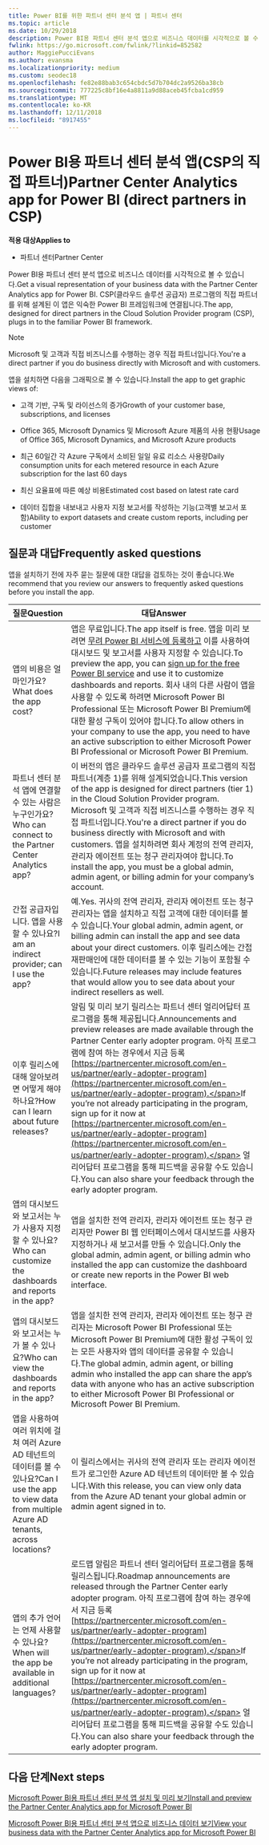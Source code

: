 ```yaml
---
title: Power BI를 위한 파트너 센터 분석 앱 | 파트너 센터
ms.topic: article
ms.date: 10/29/2018
description: Power BI용 파트너 센터 분석 앱으로 비즈니스 데이터를 시각적으로 볼 수 있습니다.
fwlink: https://go.microsoft.com/fwlink/?linkid=852582
author: MaggiePucciEvans
ms.author: evansma
ms.localizationpriority: medium
ms.custom: seodec18
ms.openlocfilehash: fe82e88bab3c654cbdc5d7b704dc2a9526ba38cb
ms.sourcegitcommit: 777225c8bf16e4a8811a9d88aceb45fcba1cd959
ms.translationtype: MT
ms.contentlocale: ko-KR
ms.lasthandoff: 12/11/2018
ms.locfileid: "8917455"
---
```

# <a name="partner-center-analytics-app-for-power-bi-direct-partners-in-csp"></a><span data-ttu-id="9a7e6-103">Power BI용 파트너 센터 분석 앱(CSP의 직접 파트너)</span><span class="sxs-lookup"><span data-stu-id="9a7e6-103">Partner Center Analytics app for Power BI (direct partners in CSP)</span></span>

**<span data-ttu-id="9a7e6-104">적용 대상</span><span class="sxs-lookup"><span data-stu-id="9a7e6-104">Applies to</span></span>**

- <span data-ttu-id="9a7e6-105">파트너 센터</span><span class="sxs-lookup"><span data-stu-id="9a7e6-105">Partner Center</span></span>

<span data-ttu-id="9a7e6-106">Power BI용 파트너 센터 분석 앱으로 비즈니스 데이터를 시각적으로 볼 수 있습니다.</span><span class="sxs-lookup"><span data-stu-id="9a7e6-106">Get a visual representation of your business data with the Partner Center Analytics app for Power BI.</span></span> <span data-ttu-id="9a7e6-107">CSP(클라우드 솔루션 공급자) 프로그램의 직접 파트너를 위해 설계된 이 앱은 익숙한 Power BI 프레임워크에 연결됩니다.</span><span class="sxs-lookup"><span data-stu-id="9a7e6-107">The app, designed for direct partners in the Cloud Solution Provider program (CSP), plugs in to the familiar Power BI framework.</span></span> 

> [!NOTE]  
> <span data-ttu-id="9a7e6-108">Microsoft 및 고객과 직접 비즈니스를 수행하는 경우 직접 파트너입니다.</span><span class="sxs-lookup"><span data-stu-id="9a7e6-108">You're a direct partner if you do business directly with Microsoft and with customers.</span></span> 

<span data-ttu-id="9a7e6-109">앱을 설치하면 다음을 그래픽으로 볼 수 있습니다.</span><span class="sxs-lookup"><span data-stu-id="9a7e6-109">Install the app to get graphic views of:</span></span> 

-   <span data-ttu-id="9a7e6-110">고객 기반, 구독 및 라이선스의 증가</span><span class="sxs-lookup"><span data-stu-id="9a7e6-110">Growth of your customer base, subscriptions, and licenses</span></span>

-   <span data-ttu-id="9a7e6-111">Office 365, Microsoft Dynamics 및 Microsoft Azure 제품의 사용 현황</span><span class="sxs-lookup"><span data-stu-id="9a7e6-111">Usage of Office 365, Microsoft Dynamics, and Microsoft Azure products</span></span>

-   <span data-ttu-id="9a7e6-112">최근 60일간 각 Azure 구독에서 소비된 일일 유료 리소스 사용량</span><span class="sxs-lookup"><span data-stu-id="9a7e6-112">Daily consumption units for each metered resource in each Azure subscription for the last 60 days</span></span>

-   <span data-ttu-id="9a7e6-113">최신 요율표에 따른 예상 비용</span><span class="sxs-lookup"><span data-stu-id="9a7e6-113">Estimated cost based on latest rate card</span></span>

-   <span data-ttu-id="9a7e6-114">데이터 집합을 내보내고 사용자 지정 보고서를 작성하는 기능(고객별 보고서 포함)</span><span class="sxs-lookup"><span data-stu-id="9a7e6-114">Ability to export datasets and create custom reports, including per customer</span></span>

## <a name="frequently-asked-questions"></a><span data-ttu-id="9a7e6-115">질문과 대답</span><span class="sxs-lookup"><span data-stu-id="9a7e6-115">Frequently asked questions</span></span>

<span data-ttu-id="9a7e6-116">앱을 설치하기 전에 자주 묻는 질문에 대한 대답을 검토하는 것이 좋습니다.</span><span class="sxs-lookup"><span data-stu-id="9a7e6-116">We recommend that you review our answers to frequently asked questions before you install the app.</span></span> 

| **<span data-ttu-id="9a7e6-117">질문</span><span class="sxs-lookup"><span data-stu-id="9a7e6-117">Question</span></span>** | **<span data-ttu-id="9a7e6-118">대답</span><span class="sxs-lookup"><span data-stu-id="9a7e6-118">Answer</span></span>** |
| --- | ---------- |
| <span data-ttu-id="9a7e6-119">앱의 비용은 얼마인가요?</span><span class="sxs-lookup"><span data-stu-id="9a7e6-119">What does the app cost?</span></span> | <span data-ttu-id="9a7e6-120">앱은 무료입니다.</span><span class="sxs-lookup"><span data-stu-id="9a7e6-120">The app itself is free.</span></span> <span data-ttu-id="9a7e6-121">앱을 미리 보려면 [무려 Power BI 서비스에 등록하고](https://go.microsoft.com/fwlink/p/?linkid=845347) 이를 사용하여 대시보드 및 보고서를 사용자 지정할 수 있습니다.</span><span class="sxs-lookup"><span data-stu-id="9a7e6-121">To preview the app, you can [sign up for the free Power BI service](https://go.microsoft.com/fwlink/p/?linkid=845347) and use it to customize dashboards and reports.</span></span> <span data-ttu-id="9a7e6-122">회사 내의 다른 사람이 앱을 사용할 수 있도록 하려면 Microsoft Power BI Professional 또는 Microsoft Power BI Premium에 대한 활성 구독이 있어야 합니다.</span><span class="sxs-lookup"><span data-stu-id="9a7e6-122">To allow others in your company to use the app, you need to have an active subscription to either Microsoft Power BI Professional or Microsoft Power BI Premium.</span></span> |
| <span data-ttu-id="9a7e6-123">파트너 센터 분석 앱에 연결할 수 있는 사람은 누구인가요?</span><span class="sxs-lookup"><span data-stu-id="9a7e6-123">Who can connect to the Partner Center Analytics app?</span></span> | <span data-ttu-id="9a7e6-124">이 버전의 앱은 클라우드 솔루션 공급자 프로그램의 직접 파트너(계층 1)를 위해 설계되었습니다.</span><span class="sxs-lookup"><span data-stu-id="9a7e6-124">This version of the app is designed for direct partners (tier 1) in the Cloud Solution Provider program.</span></span> <span data-ttu-id="9a7e6-125">Microsoft 및 고객과 직접 비즈니스를 수행하는 경우 직접 파트너입니다.</span><span class="sxs-lookup"><span data-stu-id="9a7e6-125">You're a direct partner if you do business directly with Microsoft and with customers.</span></span> <span data-ttu-id="9a7e6-126">앱을 설치하려면 회사 계정의 전역 관리자, 관리자 에이전트 또는 청구 관리자여야 합니다.</span><span class="sxs-lookup"><span data-stu-id="9a7e6-126">To install the app, you must be a global admin, admin agent, or billing admin for your company’s account.</span></span> |
| <span data-ttu-id="9a7e6-127">간접 공급자입니다. 앱을 사용할 수 있나요?</span><span class="sxs-lookup"><span data-stu-id="9a7e6-127">I am an indirect provider; can I use the app?</span></span> | <span data-ttu-id="9a7e6-128">예.</span><span class="sxs-lookup"><span data-stu-id="9a7e6-128">Yes.</span></span> <span data-ttu-id="9a7e6-129">귀사의 전역 관리자, 관리자 에이전트 또는 청구 관리자는 앱을 설치하고 직접 고객에 대한 데이터를 볼 수 있습니다.</span><span class="sxs-lookup"><span data-stu-id="9a7e6-129">Your global admin, admin agent, or billing admin can install the app and see data about your direct customers.</span></span> <span data-ttu-id="9a7e6-130">이후 릴리스에는 간접 재판매인에 대한 데이터를 볼 수 있는 기능이 포함될 수 있습니다.</span><span class="sxs-lookup"><span data-stu-id="9a7e6-130">Future releases may include features that would allow you to see data about your indirect resellers as well.</span></span> |
| <span data-ttu-id="9a7e6-131">이후 릴리스에 대해 알아보려면 어떻게 해야 하나요?</span><span class="sxs-lookup"><span data-stu-id="9a7e6-131">How can I learn about future releases?</span></span> | <span data-ttu-id="9a7e6-132">알림 및 미리 보기 릴리스는 파트너 센터 얼리어답터 프로그램을 통해 제공됩니다.</span><span class="sxs-lookup"><span data-stu-id="9a7e6-132">Announcements and preview releases are made available through the Partner Center early adopter program.</span></span> <span data-ttu-id="9a7e6-133">아직 프로그램에 참여 하는 경우에서 지금 등록 [https://partnercenter.microsoft.com/en-us/partner/early-adopter-program](https://partnercenter.microsoft.com/en-us/partner/early-adopter-program).</span><span class="sxs-lookup"><span data-stu-id="9a7e6-133">If you’re not already participating in the program, sign up for it now at [https://partnercenter.microsoft.com/en-us/partner/early-adopter-program](https://partnercenter.microsoft.com/en-us/partner/early-adopter-program).</span></span> <span data-ttu-id="9a7e6-134">얼리어답터 프로그램을 통해 피드백을 공유할 수도 있습니다.</span><span class="sxs-lookup"><span data-stu-id="9a7e6-134">You can also share your feedback through the early adopter program.</span></span> |
| <span data-ttu-id="9a7e6-135">앱의 대시보드와 보고서는 누가 사용자 지정할 수 있나요?</span><span class="sxs-lookup"><span data-stu-id="9a7e6-135">Who can customize the dashboards and reports in the app?</span></span> | <span data-ttu-id="9a7e6-136">앱을 설치한 전역 관리자, 관리자 에이전트 또는 청구 관리자만 Power BI 웹 인터페이스에서 대시보드를 사용자 지정하거나 새 보고서를 만들 수 있습니다.</span><span class="sxs-lookup"><span data-stu-id="9a7e6-136">Only the global admin, admin agent, or billing admin who installed the app can customize the dashboard or create new reports in the Power BI web interface.</span></span> |
| <span data-ttu-id="9a7e6-137">앱의 대시보드와 보고서는 누가 볼 수 있나요?</span><span class="sxs-lookup"><span data-stu-id="9a7e6-137">Who can view the dashboards and reports in the app?</span></span> | <span data-ttu-id="9a7e6-138">앱을 설치한 전역 관리자, 관리자 에이전트 또는 청구 관리자는 Microsoft Power BI Professional 또는 Microsoft Power BI Premium에 대한 활성 구독이 있는 모든 사용자와 앱의 데이터를 공유할 수 있습니다.</span><span class="sxs-lookup"><span data-stu-id="9a7e6-138">The global admin, admin agent, or billing admin who installed the app can share the app’s data with anyone who has an active subscription to either Microsoft Power BI Professional or Microsoft Power BI Premium.</span></span> |
| <span data-ttu-id="9a7e6-139">앱을 사용하여 여러 위치에 걸쳐 여러 Azure AD 테넌트의 데이터를 볼 수 있나요?</span><span class="sxs-lookup"><span data-stu-id="9a7e6-139">Can I use the app to view data from multiple Azure AD tenants, across locations?</span></span> | <span data-ttu-id="9a7e6-140">이 릴리스에서는 귀사의 전역 관리자 또는 관리자 에이전트가 로그인한 Azure AD 테넌트의 데이터만 볼 수 있습니다.</span><span class="sxs-lookup"><span data-stu-id="9a7e6-140">With this release, you can view only data from the Azure AD tenant your global admin or admin agent signed in to.</span></span> | 
| <span data-ttu-id="9a7e6-141">앱의 추가 언어는 언제 사용할 수 있나요?</span><span class="sxs-lookup"><span data-stu-id="9a7e6-141">When will the app be available in additional languages?</span></span> | <span data-ttu-id="9a7e6-142">로드맵 알림은 파트너 센터 얼리어답터 프로그램을 통해 릴리스됩니다.</span><span class="sxs-lookup"><span data-stu-id="9a7e6-142">Roadmap announcements are released through the Partner Center early adopter program.</span></span> <span data-ttu-id="9a7e6-143">아직 프로그램에 참여 하는 경우에서 지금 등록 [https://partnercenter.microsoft.com/en-us/partner/early-adopter-program](https://partnercenter.microsoft.com/en-us/partner/early-adopter-program).</span><span class="sxs-lookup"><span data-stu-id="9a7e6-143">If you’re not already participating in the program, sign up for it now at [https://partnercenter.microsoft.com/en-us/partner/early-adopter-program](https://partnercenter.microsoft.com/en-us/partner/early-adopter-program).</span></span> <span data-ttu-id="9a7e6-144">얼리어답터 프로그램을 통해 피드백을 공유할 수도 있습니다.</span><span class="sxs-lookup"><span data-stu-id="9a7e6-144">You can also share your feedback through the early adopter program.</span></span> | 



## <a name="next-steps"></a><span data-ttu-id="9a7e6-145">다음 단계</span><span class="sxs-lookup"><span data-stu-id="9a7e6-145">Next steps</span></span>

[<span data-ttu-id="9a7e6-146">Microsoft Power BI용 파트너 센터 분석 앱 설치 및 미리 보기</span><span class="sxs-lookup"><span data-stu-id="9a7e6-146">Install and preview the Partner Center Analytics app for Microsoft Power BI</span></span>](power-bi-app-for-direct-partners-install.md)

[<span data-ttu-id="9a7e6-147">Microsoft Power BI용 파트너 센터 분석 앱으로 비즈니스 데이터 보기</span><span class="sxs-lookup"><span data-stu-id="9a7e6-147">View your business data with the Partner Center Analytics app for Microsoft Power BI</span></span>](power-bi-app-for-direct-partners-use.md)
